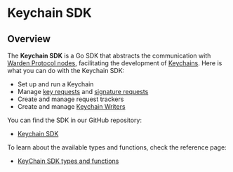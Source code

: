 ﻿---
sidebar_position: 4
---

# Keychain SDK

## Overview

The **Keychain SDK** is a Go SDK that abstracts the communication with [Warden Protocol nodes](/learn/glossary#warden-protocol-node), facilitating the development of [Keychains](/learn/glossary#keychain). Here is what you can do with the Keychain SDK:

- Set up and run a Keychain
- Manage [key requests](/learn/request-flow#key-request-flow) and [signature requests](/learn/request-flow#signature-request-flow)
- Create and manage request trackers
- Create and manage [Keychain Writers](/learn/glossary#keychain-writer)

You can find the SDK in our GitHub repository:

- [Keychain SDK](https://github.com/warden-protocol/wardenprotocol/tree/main/keychain-sdk)

To learn about the available types and functions, check the reference page:

- [KeyChain SDK types and functions](https://pkg.go.dev/github.com/warden-protocol/wardenprotocol/keychain-sdk)
